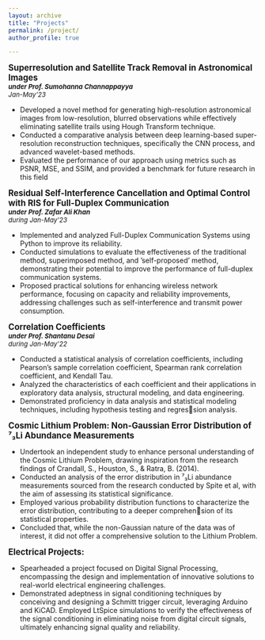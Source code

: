 ```yaml
---
layout: archive
title: "Projects"
permalink: /project/
author_profile: true

---
```


<big>**Superresolution and Satellite Track Removal in Astronomical Images**</big>  
***<font size="2">under Prof. Sumohanna Channappayya</font>***  
*<font size="2">Jan-May’23</font>*  
   * Developed a novel method for generating high-resolution astronomical images from low-resolution, blurred observations while
effectively eliminating satellite trails using Hough Transform technique.
   * Conducted a comparative analysis between deep learning-based super-resolution reconstruction techniques, specifically the
CNN process, and advanced wavelet-based methods.
   * Evaluated the performance of our approach using metrics such as PSNR, MSE, and SSIM, and provided a benchmark for future
research in this field


**<big>Residual Self-Interference Cancellation and Optimal Control with RIS for Full-Duplex Communication</big>**  
***<font size="2">under Prof. Zafar Ali Khan</font>***  
*<font size="2">during Jan-May’23</font>*  
   * Implemented and analyzed Full-Duplex Communication Systems using Python to improve its reliability.
   * Conducted simulations to evaluate the effectiveness of the traditional method, superimposed method, and ’self-proposed’
method, demonstrating their potential to improve the performance of full-duplex communication systems.
   * Proposed practical solutions for enhancing wireless network performance, focusing on capacity and reliability improvements,
addressing challenges such as self-interference and transmit power consumption.


**<big>Correlation Coefficients</big>**  
***<font size="2">under Prof. Shantanu Desai</font>***  
*<font size="2">during Jan-May’22</font>*  
   * Conducted a statistical analysis of correlation coefficients, including Pearson’s sample correlation coefficient, Spearman rank
correlation coefficient, and Kendall Tau.
   * Analyzed the characteristics of each coefficient and their applications in exploratory data analysis, structural modeling, and
data engineering.
   * Demonstrated proficiency in data analysis and statistical modeling techniques, including hypothesis testing and regression analysis.


**<big>Cosmic Lithium Problem: Non-Gaussian Error Distribution of ⁷₃Li  Abundance Measurements</big>**  
   * Undertook an independent study to enhance personal understanding of the Cosmic Lithium Problem, drawing inspiration from
the research findings of Crandall, S., Houston, S., & Ratra, B. (2014).
   * Conducted an analysis of the error distribution in ⁷₃Li  abundance measurements sourced from the research conducted by Spite
et al, with the aim of assessing its statistical significance.
   * Employed various probability distribution functions to characterize the error distribution, contributing to a deeper comprehension of its statistical properties.
   * Concluded that, while the non-Gaussian nature of the data was of interest, it did not offer a comprehensive solution to the
Lithium Problem.


**<big>Electrical Projects:</big>**  
   * Spearheaded a project focused on Digital Signal Processing, encompassing the design and implementation of innovative
solutions to real-world electrical engineering challenges.
   * Demonstrated adeptness in signal conditioning techniques by conceiving and designing a Schmitt trigger circuit, leveraging
Arduino and KiCAD. Employed LtSpice simulations to verify the effectiveness of the signal conditioning in eliminating noise
from digital circuit signals, ultimately enhancing signal quality and reliability.

